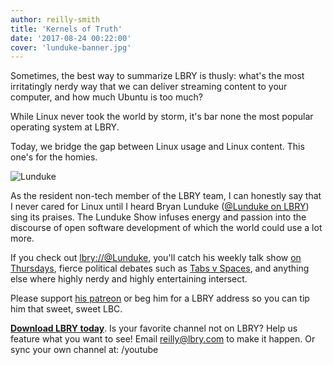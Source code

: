 ```yaml
---
author: reilly-smith
title: 'Kernels of Truth'
date: '2017-08-24 00:22:00'
cover: 'lunduke-banner.jpg'
---
```


Sometimes, the best way to summarize LBRY is thusly: what's the most irritatingly nerdy way that we can deliver streaming content to your computer, and how much Ubuntu is too much?

While Linux never took the world by storm, it's bar none the most popular operating system at LBRY.

Today, we bridge the gap between Linux usage and Linux content. This one's for the homies.

![Lunduke](/img/news/lunduke-inline.jpg)

As the resident non-tech member of the LBRY team, I can honestly say that I never cared for Linux until I heard Bryan Lunduke ([@Lunduke on LBRY](https://open.lbry.com/%40Lunduke)) sing its praises. The Lunduke Show infuses energy and passion into the discourse of open software development of which the world could use a lot more.

If you check out [lbry://@Lunduke](https://open.lbry.com/%40Lunduke), you'll catch his weekly talk show [on Thursdays](https://open.lbry.com/ld-HDgKlqRA4hw), fierce political debates such as [Tabs v Spaces](https://open.lbry.com/ld-XoOQEGIL8Ww), and anything else where highly nerdy and highly entertaining intersect.

Please support [his patreon](https://www.patreon.com/bryanlunduke) or beg him for a LBRY address so you can tip him that sweet, sweet LBC.

[**Download LBRY today**](/get). Is your favorite channel not on LBRY? Help us feature what you want to see! Email [reilly@lbry.com](mailto:reilly@lbry.com) to make it happen. Or sync your own channel at: /youtube
